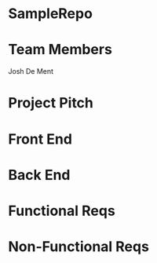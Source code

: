 # SampleRepo
# Team Members
Josh De Ment
# Project Pitch
# Front End
# Back End
# Functional Reqs
# Non-Functional Reqs
